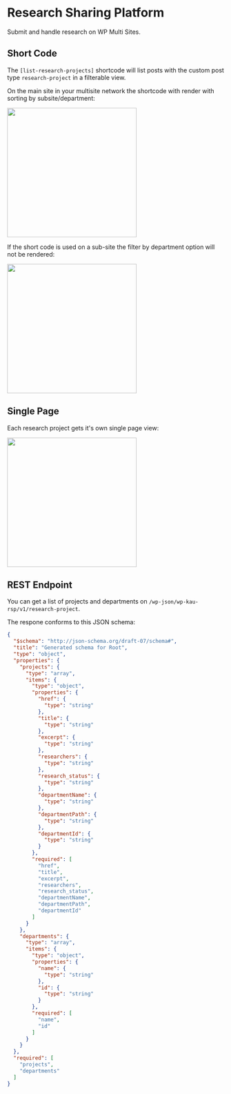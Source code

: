 # Research Sharing Platform

Submit and handle research on WP Multi Sites.

## Short Code

The `[list-research-projects]` shortcode will list posts with the custom post type `research-project` in a filterable view.

On the main site in your multisite network the shortcode with render with sorting by subsite/department:

<img src="https://i.imgur.com/vtW0wKy.png" width="300">

If the short code is used on a sub-site the filter by department option will not be rendered:

<img src="https://i.imgur.com/OxegDPD.png" width="300">


## Single Page

Each research project gets it's own single page view:

<img src="https://i.imgur.com/BduODlh.png" width="300">

## REST Endpoint

You can get a list of projects and departments on `/wp-json/wp-kau-rsp/v1/research-project`.

The respone conforms to this JSON schema:

```json
{
  "$schema": "http://json-schema.org/draft-07/schema#",
  "title": "Generated schema for Root",
  "type": "object",
  "properties": {
    "projects": {
      "type": "array",
      "items": {
        "type": "object",
        "properties": {
          "href": {
            "type": "string"
          },
          "title": {
            "type": "string"
          },
          "excerpt": {
            "type": "string"
          },
          "researchers": {
            "type": "string"
          },
          "research_status": {
            "type": "string"
          },
          "departmentName": {
            "type": "string"
          },
          "departmentPath": {
            "type": "string"
          },
          "departmentId": {
            "type": "string"
          }
        },
        "required": [
          "href",
          "title",
          "excerpt",
          "researchers",
          "research_status",
          "departmentName",
          "departmentPath",
          "departmentId"
        ]
      }
    },
    "departments": {
      "type": "array",
      "items": {
        "type": "object",
        "properties": {
          "name": {
            "type": "string"
          },
          "id": {
            "type": "string"
          }
        },
        "required": [
          "name",
          "id"
        ]
      }
    }
  },
  "required": [
    "projects",
    "departments"
  ]
}
```
